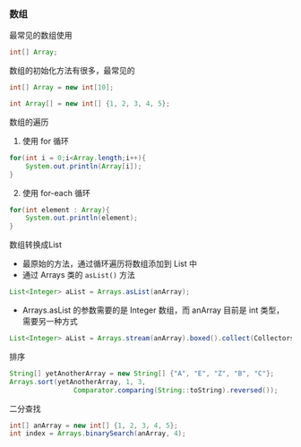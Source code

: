 ### 数组

最常见的数组使用

```java
int[] Array;
```

数组的初始化方法有很多，最常见的

```java
int[] Array = new int[10];
```

```java
int Array[] = new int[] {1, 2, 3, 4, 5};
```

数组的遍历

1. 使用 for 循环

```java
for(int i = 0;i<Array.length;i++){
	System.out.println(Array[i]);
}
```

2. 使用 for-each 循环

```java
for(int element : Array){
	System.out.println(element);
}
```

数组转换成List

- 最原始的方法，通过循环遍历将数组添加到 List 中
- 通过 Arrays 类的 `asList()` 方法
```java
List<Integer> aList = Arrays.asList(anArray);
```
- Arrays.asList 的参数需要的是 Integer 数组，而 anArray 目前是 int 类型，需要另一种方式

```java
List<Integer> aList = Arrays.stream(anArray).boxed().collect(Collectors.toList());
```

排序

```java
String[] yetAnotherArray = new String[] {"A", "E", "Z", "B", "C"};
Arrays.sort(yetAnotherArray, 1, 3,
                Comparator.comparing(String::toString).reversed());
```

二分查找

```java
int[] anArray = new int[] {1, 2, 3, 4, 5};
int index = Arrays.binarySearch(anArray, 4);
```
